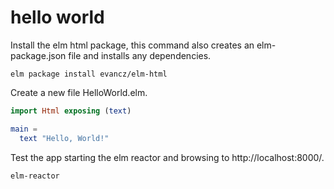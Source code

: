 # hello world

Install the elm html package, this command also creates an elm-package.json file 
and installs any dependencies.

```shell
elm package install evancz/elm-html
```

Create a new file HelloWorld.elm.

```elm
import Html exposing (text)

main =
  text "Hello, World!"
```

Test the app starting the elm reactor and browsing to http://localhost:8000/.

```shell
elm-reactor
```
